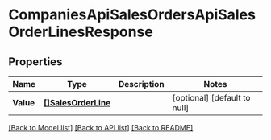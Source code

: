 # CompaniesApiSalesOrdersApiSalesOrderLinesResponse

## Properties
Name | Type | Description | Notes
------------ | ------------- | ------------- | -------------
**Value** | [**[]SalesOrderLine**](salesOrderLine.md) |  | [optional] [default to null]

[[Back to Model list]](../README.md#documentation-for-models) [[Back to API list]](../README.md#documentation-for-api-endpoints) [[Back to README]](../README.md)


